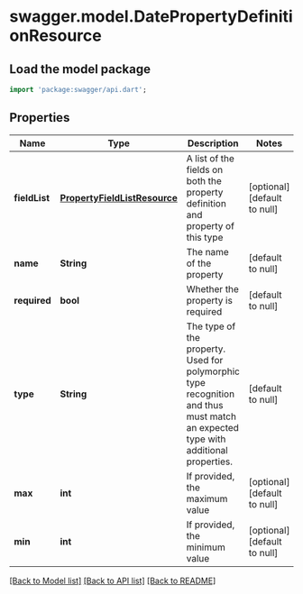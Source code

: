 # swagger.model.DatePropertyDefinitionResource

## Load the model package
```dart
import 'package:swagger/api.dart';
```

## Properties
Name | Type | Description | Notes
------------ | ------------- | ------------- | -------------
**fieldList** | [**PropertyFieldListResource**](PropertyFieldListResource.md) | A list of the fields on both the property definition and property of this type | [optional] [default to null]
**name** | **String** | The name of the property | [default to null]
**required** | **bool** | Whether the property is required | [default to null]
**type** | **String** | The type of the property. Used for polymorphic type recognition and thus must match an expected type with additional properties. | [default to null]
**max** | **int** | If provided, the maximum value | [optional] [default to null]
**min** | **int** | If provided, the minimum value | [optional] [default to null]

[[Back to Model list]](../README.md#documentation-for-models) [[Back to API list]](../README.md#documentation-for-api-endpoints) [[Back to README]](../README.md)


